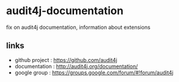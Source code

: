 # audit4j-documentation
fix on audit4j documentation, information about extensions

## links
- github project : https://github.com/audit4j
- documentation : http://audit4j.org/documentation/
- google group : https://groups.google.com/forum/#!forum/audit4j


